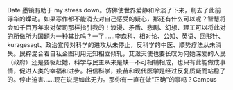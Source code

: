 Date 墨镜有助于 my stress down。仿佛使世界爱静和冷淡了下来，削去了此前浮华的燥动。如果写作都不能消去对自己感受的疑心，那还有什么可以呢？智慧将会如千百万年来对架司那样指引我的！浪漫、矛盾、悲剧、幻想、理工可以将此对的所做所为国题为一种其比吗？一了……李森科、相对论、公知、英语、回形针、kurzgesagt、政治宣传对科学的进攻从未停止，反科学的中医、顺势疗法从未消失。民粹混合着自私企图利用无知相立倾轧，艾滋天使也要长叹为何她深爱的人民（政府）还是要驱赶她，科学与民主从来是缺一不可相辅相成，也只有此能做成事情，促进人类的幸福和进步。相信科学，疫苗和现代医学是经过反复质疑而站稳了的。停止迫害……现在说是如此无力。那你有一直在做“正确”的事吗？Campus
